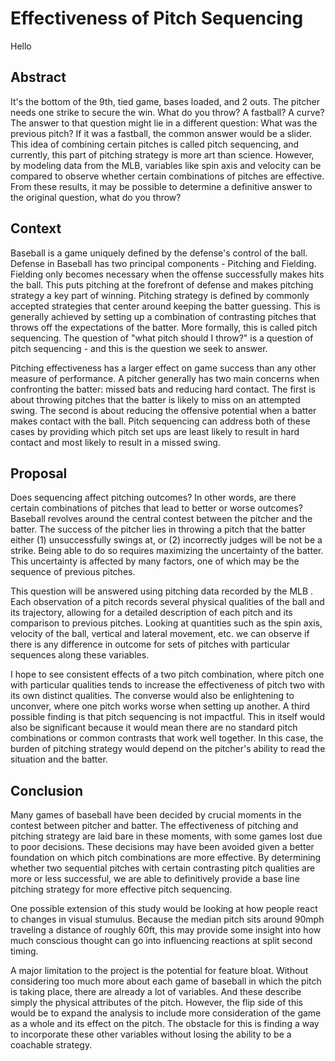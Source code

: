 # Effectiveness of Pitch Sequencing

Hello

## Abstract

It's the bottom of the 9th, tied game, bases loaded, and 2 outs. The pitcher needs one strike to secure the win. What do you throw? A fastball? A curve? The answer to that question might lie in a different question: What was the previous pitch?
If it was a fastball, the common answer would be a slider. This idea of combining certain pitches is called pitch sequencing, and currently, this part of pitching strategy is more art than science. However, by modeling data from the MLB, variables like spin axis and velocity can be compared to observe whether certain combinations of pitches are effective. From these results, it may be possible to determine a definitive answer to the original question, what do you throw?

## Context 

Baseball is a game uniquely defined by the defense's control of the ball. Defense in Baseball has two principal components - Pitching and Fielding. Fielding only becomes necessary when the offense successfully makes hits the ball. This puts pitching at the forefront of defense and makes pitching strategy a key part of winning. Pitching strategy is defined by commonly accepted strategies that center around keeping the batter guessing. This is generally achieved by setting up a combination of contrasting pitches that throws off the expectations of the batter. More formally, this is called pitch sequencing. The question of "what pitch should I throw?" is a question of pitch sequencing - and this is the question we seek to answer.

Pitching effectiveness has a larger <!--- is this correct? --> effect on game success than any other measure of performance. A pitcher generally has two main concerns when confronting the batter: missed bats and reducing hard contact. The first is about throwing pitches that the batter is likely to miss on an attempted swing. The second is about reducing the offensive potential when a batter makes contact with the ball. Pitch sequencing can address both of these cases by providing which pitch set ups are least likely to result in hard contact and most likely to result in a missed swing.

## Proposal 

Does sequencing affect pitching outcomes? In other words, are there certain combinations of pitches that lead to better or worse outcomes? Baseball revolves around the central contest between the pitcher and the batter. The success of the pitcher lies in throwing a pitch that the batter either (1) unsuccessfully swings at, or (2) incorrectly judges will be not be a strike. <!-- and also doesn't hit well? --> Being able to do so requires maximizing the uncertainty <!-- is it only uncertainty?--> of the batter. This uncertainty is affected by many factors, one of which may be the sequence of previous pitches.

This question will be answered using pitching data recorded by the MLB <!--- first use of abbreviation, must expand -->. Each observation of a pitch records several physical qualities of the ball and its trajectory, allowing for a detailed description of each pitch and its comparison to previous pitches. Looking at quantities such as the spin axis, velocity of the ball, vertical and lateral movement, etc. we can observe if there is any difference in outcome for sets of pitches with particular sequences along these variables. <!--- not just sequences, but also changes in variables as a feature--like change in velocity or change in spin from pitch to pitch -->

I hope to see consistent effects of a two pitch combination, where pitch one with particular qualities tends to increase the effectiveness of pitch two with its own distinct qualities. The converse would also be enlightening to unconver, where one pitch works worse when setting up another. A third possible finding is that pitch sequencing is not impactful. This in itself would also be significant because it would mean there are no standard pitch combinations or common contrasts that work well together. In this case, the burden of pitching strategy would depend on the pitcher's ability to read the situation and the batter.

<!--- might also consider which outcomes you care about because different pitch sequences might lead to better/worse outcomes for missing the ball vs. watching a strike vs. hitting the ball poorly -->

## Conclusion

Many games of baseball have been decided by crucial moments in the contest between pitcher and batter. The effectiveness of pitching and pitching strategy are laid bare in these moments, with some games lost due to poor decisions. These decisions may have been avoided given a better foundation on which pitch combinations are more effective. By determining whether two sequential pitches with certain contrasting pitch qualities are more or less successful, we are able to definitively provide a base line pitching strategy for more effective pitch sequencing.

One possible extension of this study would be looking at how people react to changes in visual stumulus. Because the median pitch sits around 90mph traveling a distance of roughly 60ft, this may provide some insight into how much conscious thought can go into influencing reactions at split second timing.

A major limitation to the project is the potential for feature bloat. Without considering too much more about each game of baseball in which the pitch is taking place, there are already a lot of variables. And these describe simply the physical attributes of the pitch.
However, the flip side of this would be to expand the analysis to include more consideration of the game as a whole and its effect on the pitch. The obstacle for this is finding a way to incorporate these other variables without losing the ability to be a coachable strategy.
